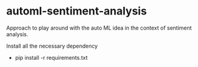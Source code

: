 # automl-sentiment-analysis
Approach to play around with the auto ML idea in the context of sentiment analysis. 


Install all the necessary dependency
- pip install -r requirements.txt 